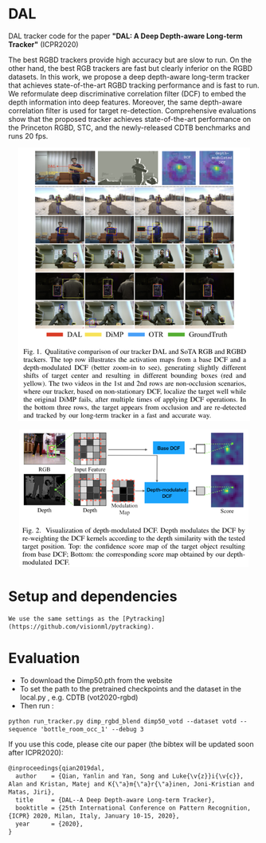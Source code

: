 # DAL
DAL tracker code for the paper
  **"DAL: A Deep Depth-aware Long-term Tracker"** (ICPR2020)

The best RGBD trackers provide high accuracy but are slow to run. On the other hand, the best RGB trackers are fast but clearly inferior on the RGBD datasets. In this work, we propose a deep depth-aware long-term tracker that achieves state-of-the-art RGBD tracking performance and is fast to run. We reformulate deep discriminative correlation filter (DCF) to embed the depth information into deep features. Moreover, the same depth-aware correlation filter is used for target re-detection. Comprehensive evaluations show that the proposed tracker achieves state-of-the-art performance on the Princeton RGBD, STC, and the newly-released CDTB benchmarks and runs 20 fps.

<p align="center">
  <img src="readme_imgs/fig01_dal.png" />
</p>

<p align="center">
  <img src="readme_imgs/fig02_dal.png" />
</p>

# Setup and dependencies
```
We use the same settings as the [Pytracking](https://github.com/visionml/pytracking).
```
# Evaluation
- To download the Dimp50.pth from the website
- To set the path to the pretrained checkpoints and the dataset in the local.py , e.g. CDTB (vot2020-rgbd)
- Then run :
```
python run_tracker.py dimp_rgbd_blend dimp50_votd --dataset votd --sequence 'bottle_room_occ_1' --debug 3
```
<!-- # Train
```
python run_training.py dimp dimp50_rgbd_blend
``` -->

If you use this code, please cite our paper (the bibtex will be updated soon after ICPR2020):
```
@inproceedings{qian2019dal,
  author    = {Qian, Yanlin and Yan, Song and Luke{\v{z}}i{\v{c}}, Alan and Kristan, Matej and K{\"a}m{\"a}r{\"a}inen, Joni-Kristian and Matas, Jiri},
  title     = {DAL--A Deep Depth-aware Long-term Tracker},
  booktitle = {25th International Conference on Pattern Recognition, {ICPR} 2020, Milan, Italy, January 10-15, 2020},
  year      = {2020},
}
```
